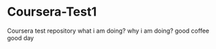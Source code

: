 # Coursera-Test1
Coursera test repository
what i am doing?
why i am doing?
good coffee
good day
<html>
